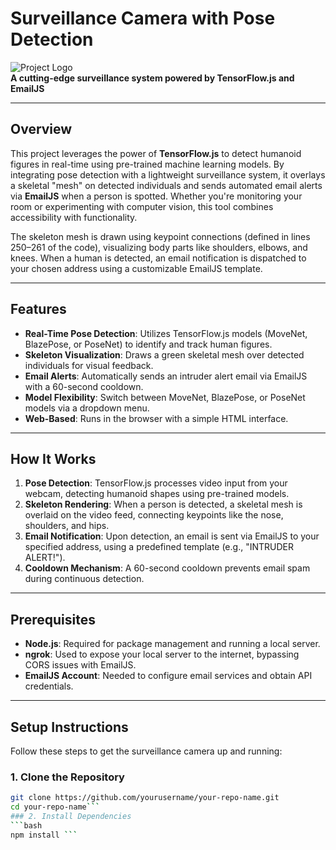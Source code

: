 # Surveillance Camera with Pose Detection

![Project Logo](https://via.placeholder.com/150.png?text=Surveillance+Cam)  
**A cutting-edge surveillance system powered by TensorFlow.js and EmailJS**

---

## Overview

This project leverages the power of **TensorFlow.js** to detect humanoid figures in real-time using pre-trained machine learning models. By integrating pose detection with a lightweight surveillance system, it overlays a skeletal "mesh" on detected individuals and sends automated email alerts via **EmailJS** when a person is spotted. Whether you're monitoring your room or experimenting with computer vision, this tool combines accessibility with functionality.

The skeleton mesh is drawn using keypoint connections (defined in lines 250–261 of the code), visualizing body parts like shoulders, elbows, and knees. When a human is detected, an email notification is dispatched to your chosen address using a customizable EmailJS template.

---

## Features

- **Real-Time Pose Detection**: Utilizes TensorFlow.js models (MoveNet, BlazePose, or PoseNet) to identify and track human figures.
- **Skeleton Visualization**: Draws a green skeletal mesh over detected individuals for visual feedback.
- **Email Alerts**: Automatically sends an intruder alert email via EmailJS with a 60-second cooldown.
- **Model Flexibility**: Switch between MoveNet, BlazePose, or PoseNet models via a dropdown menu.
- **Web-Based**: Runs in the browser with a simple HTML interface.

---

## How It Works

1. **Pose Detection**: TensorFlow.js processes video input from your webcam, detecting humanoid shapes using pre-trained models.
2. **Skeleton Rendering**: When a person is detected, a skeletal mesh is overlaid on the video feed, connecting keypoints like the nose, shoulders, and hips.
3. **Email Notification**: Upon detection, an email is sent via EmailJS to your specified address, using a predefined template (e.g., "INTRUDER ALERT!").
4. **Cooldown Mechanism**: A 60-second cooldown prevents email spam during continuous detection.

---

## Prerequisites

- **Node.js**: Required for package management and running a local server.
- **ngrok**: Used to expose your local server to the internet, bypassing CORS issues with EmailJS.
- **EmailJS Account**: Needed to configure email services and obtain API credentials.

---

## Setup Instructions

Follow these steps to get the surveillance camera up and running:

### 1. Clone the Repository
```bash
git clone https://github.com/yourusername/your-repo-name.git
cd your-repo-name```
### 2. Install Dependencies
```bash
npm install ```
